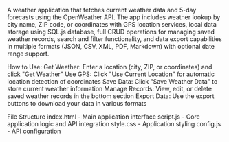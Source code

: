 A  weather application that fetches current weather data and 5-day forecasts using the OpenWeather API. The app includes weather lookup by city name, ZIP code, or coordinates with GPS location services, local data storage using SQL.js database, full CRUD operations for managing saved weather records, search and filter functionality, and data export capabilities in multiple formats (JSON, CSV, XML, PDF, Markdown) with optional date range support.

How to Use:
Get Weather: Enter a location (city, ZIP, or coordinates) and click "Get Weather"
Use GPS: Click "Use Current Location" for automatic location detection of coordinates
Save Data: Click "Save Weather Data" to store current weather information
Manage Records: View, edit, or delete saved weather records in the bottom section
Export Data: Use the export buttons to download your data in various formats

File Structure
index.html - Main application interface
script.js - Core application logic and API integration
style.css - Application styling
config.js - API configuration